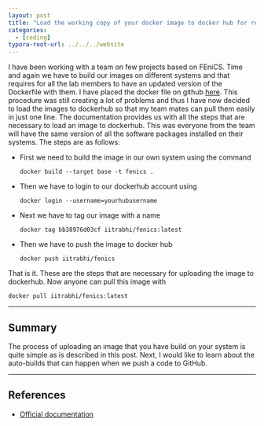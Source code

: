 ```yaml
---
layout: post
title: "Load the working copy of your docker image to docker hub for reuse"
categories: 
  - [coding]
typora-root-url: ../../../website
---
```


I have been working with a team on few projects based on FEniCS. Time and again we have to build our images on different systems and that requires for all the lab members to have an updated version of the Dockerfile with them. I have placed the docker file on github [here](https://github.com/iitrabhi/fenics-docker). This procedure was still creating a lot of problems and thus I have now decided to load the images to dockerhub so that my team mates can pull them easily in just one line. The documentation provides us with all the steps that are necessary to load an image to dockerhub. This was everyone from the team will have the same version of all the software packages installed on their systems. The steps are as follows:

- First we need to build the image in our own system using the command

  ``` 
  docker build --target base -t fenics .
  ```

- Then we have to login to our dockerhub account using

  ```
  docker login --username=yourhubusername
  ```

- Next we have to tag our image with a name

  ```
  docker tag bb38976d03cf iitrabhi/fenics:latest
  ```

- Then we have to push the image to docker hub

  ```
  docker push iitrabhi/fenics
  ```

That is it. These are the steps that are necessary for uploading the image to dockerhub. Now anyone can pull this image with

``` 
docker pull iitrabhi/fenics:latest
```

---

## Summary

The process of uploading an image that you have build on your system is quite simple as is described in this post. Next, I would like to learn about the auto-builds that can happen when we push a code to GitHub.

---

## References

- [Official documentation](https://ropenscilabs.github.io/r-docker-tutorial/04-Dockerhub.html)

